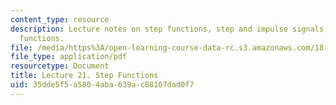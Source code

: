 ```yaml
---
content_type: resource
description: Lecture notes on step functions, step and impulse signals, and periodic
  functions.
file: /media/https%3A/open-learning-course-data-rc.s3.amazonaws.com/18-034-honors-differential-equations-spring-2009/35dde5f5a5804aba639ac88107dad0f7_MIT18_034s09_lec21.pdf
file_type: application/pdf
resourcetype: Document
title: Lecture 21. Step Functions
uid: 35dde5f5-a580-4aba-639a-c88107dad0f7
---
```

